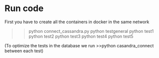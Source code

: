 # Run code
First you have to create all the containers in docker in the same network

> > python connect_cassandra.py
> > python testgeneral
> > python test1
> > python test2
> > python test3
> > python test4
> > python test5


(To optimize the tests in the database we run >>python casandra_connect between each test)
